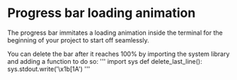 # Progress bar loading animation

The progress bar immitates a loading animation inside the terminal for the beginning of your project to start off seamlessly. 

You can delete the bar after it reaches 100% by importing the system library and adding a function to do so:
'''
import sys
def delete_last_line():
  sys.stdout.write('\x1b[1A')
'''

